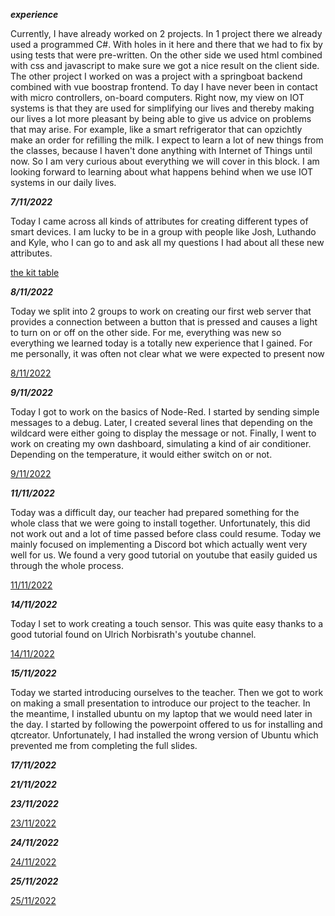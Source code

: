 ***experience***
<p>
Currently, I have already worked on 2 projects. In 1 project there we already used a programmed C#. With holes in it here and there that we had to fix by using tests that were pre-written. On the other side we used html combined with css and javascript to make sure we got a nice result on the client side. The other project I worked on was a project with a springboat backend combined with vue boostrap frontend. To day I have never been in contact with micro controllers, on-board computers.
Right now, my view on IOT systems is that they are used for simplifying our lives and thereby making our lives a lot more pleasant by being able to give us advice on problems that may arise. For example, like a smart refrigerator that can opzichtly make an order for refilling the milk.
I expect to learn a lot of new things from the classes, because I haven't done anything with Internet of Things until now. So I am very curious about everything we will cover in this block. I am looking forward to learning about what happens behind when we use IOT systems in our daily lives.
</p>

***7/11/2022***
<p>
Today I came across all kinds of attributes for creating different types of smart devices. I am lucky to be in a group with people like Josh, Luthando and Kyle, who I can go to and ask all my questions I had about all these new attributes.
  
[the kit table](https://github.com/AmadeoNoelsPXL/aquaponics/blob/IoT-Documentation-Branch/Documentation/Group/GroupDocumentation.md#711)
</p>

***8/11/2022***
<p>
Today we split into 2 groups to work on creating our first web server that provides a connection between a button that is pressed and causes a light to turn on or off on the other side.
For me, everything was new so everything we learned today is a totally new experience that I gained. For me personally, it was often not clear what we were expected to present now

[8/11/2022](https://github.com/AmadeoNoelsPXL/aquaponics/blob/IoT-Documentation-Branch/Documentation/L%26A/L&A_Documentation.md/#8112022)
</p>

***9/11/2022***
<p>
  
Today I got to work on the basics of Node-Red. I started by sending simple messages to a debug. Later, I created several lines that depending on the wildcard were either going to display the message or not. Finally, I went to work on creating my own dashboard, simulating a kind of air conditioner. Depending on the temperature, it would either switch on or not.
  
[9/11/2022](https://github.com/AmadeoNoelsPXL/aquaponics/blob/IoT-Documentation-Branch/Documentation/L%26A/L%26A_Documentation.md/#9112022)  
</p>

***11/11/2022***
<p>
Today was a difficult day, our teacher had prepared something for the whole class that we were going to install together. Unfortunately, this did not work out and a lot of time passed before class could resume. Today we mainly focused on implementing a Discord bot which actually went very well for us. We found a very good tutorial on youtube that easily guided us through the whole process.

[11/11/2022](https://github.com/AmadeoNoelsPXL/aquaponics/blob/IoT-Documentation-Branch/Documentation/L%26A/L&A_Documentation.md/#11112022)
</p>

***14/11/2022***
<p>
Today I set to work creating a touch sensor. This was quite easy thanks to a good tutorial found on Ulrich Norbisrath's youtube channel.

[14/11/2022](https://github.com/AmadeoNoelsPXL/aquaponics/blob/IoT-Documentation-Branch/Documentation/L%26A/L&A_Documentation.md/#14112022)
</p>

***15/11/2022***
<p>
Today we started introducing ourselves to the teacher. Then we got to work on making a small presentation to introduce our project to the teacher. In the meantime, I installed ubuntu on my laptop that we would need later in the day. I started by following the powerpoint offered to us for installing and qtcreator. Unfortunately, I had installed the wrong version of Ubuntu which prevented me from completing the full slides.
</p>

***17/11/2022***
<p>

</p>

***21/11/2022***
<p>
</p>


***23/11/2022***
<p>
  
[23/11/2022](https://github.com/AmadeoNoelsPXL/aquaponics/blob/IoT-Documentation-Branch/Documentation/Group/GroupDocumentation.md#23112022)
</p>

***24/11/2022***
<p>
  
[24/11/2022](https://github.com/AmadeoNoelsPXL/aquaponics/blob/IoT-Documentation-Branch/Documentation/Group/GroupDocumentation.md#2411)
</p>

***25/11/2022***
<p>
  
[25/11/2022](https://github.com/AmadeoNoelsPXL/aquaponics/blob/IoT-Documentation-Branch/Documentation/L%26A/L%26A_Documentation.md#25112022)
</p>

